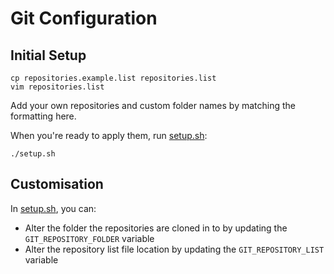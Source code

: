 # Git Configuration

## Initial Setup

```
cp repositories.example.list repositories.list
vim repositories.list
```

Add your own repositories and custom folder names by matching the formatting here.

When you're ready to apply them, run [setup.sh](setup.sh):

```
./setup.sh
```

## Customisation

In [setup.sh](setup.sh), you can:

- Alter the folder the repositories are cloned in to by updating the `GIT_REPOSITORY_FOLDER` variable
- Alter the repository list file location by updating the `GIT_REPOSITORY_LIST` variable
